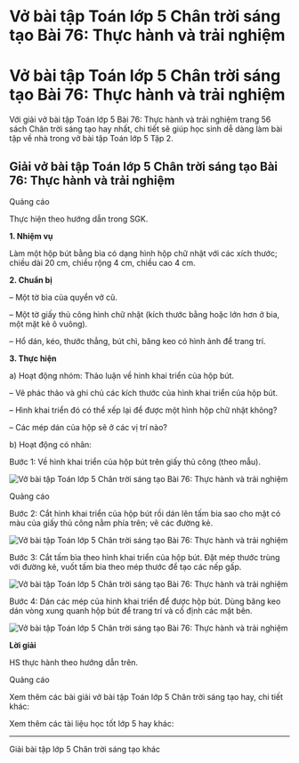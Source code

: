# Vở bài tập Toán lớp 5 Chân trời sáng tạo Bài 76: Thực hành và trải nghiệm

# Vở bài tập Toán lớp 5 Chân trời sáng tạo Bài 76: Thực hành và trải nghiệm

Với giải vở bài tập Toán lớp 5 Bài 76: Thực hành và trải nghiệm trang 56 sách Chân trời sáng tạo hay nhất, chi tiết sẽ giúp học sinh dễ dàng làm bài tập về nhà trong vở bài tập Toán lớp 5 Tập 2.

## Giải vở bài tập Toán lớp 5 Chân trời sáng tạo Bài 76: Thực hành và trải nghiệm

Quảng cáo

Thực hiện theo hướng dẫn trong SGK.

**1\. Nhiệm vụ**

Làm một hộp bút bằng bìa có dạng hình hộp chữ nhật với các xích thước; chiều dài 20 cm, chiều rộng 4 cm, chiều cao 4 cm. 

**2\. Chuẩn bị**

– Một tờ bìa của quyển vở cũ.

– Một tờ giấy thủ công hình chữ nhật (kích thước bằng hoặc lớn hơn ở bia, một mặt kẻ ô vuông).

– Hổ dán, kéo, thước thẳng, bút chì, băng keo có hình ảnh để trang trí.

**3\. Thực hiện**

a) Hoạt động nhóm: Thảo luận về hinh khai triển của hộp bút.

– Vẽ phác thảo và ghi chủ các kích thước của hình khai triển của hộp bút. 

– Hình khai triển đó có thể xếp lại để được một hình hộp chữ nhật không? 

– Các mép dán của hộp sẽ ở các vị trí nào?

b) Hoạt động có nhân:

Bước 1: Về hình khai triển của hộp bút trên giấy thủ công (theo mẫu).

![Vở bài tập Toán lớp 5 Chân trời sáng tạo Bài 76: Thực hành và trải nghiệm](https://vietjack.com/vbt-toan-5-ct/images/bai-76-thuc-hanh-va-trai-nghiem.PNG)

Quảng cáo

Bước 2: Cắt hình khai triển của hộp bút rồi dán lên tấm bia sao cho mặt có màu của giấy thủ công nằm phía trên; vẽ các đường kẻ.

![Vở bài tập Toán lớp 5 Chân trời sáng tạo Bài 76: Thực hành và trải nghiệm](https://vietjack.com/vbt-toan-5-ct/images/bai-76-thuc-hanh-va-trai-nghiem-a.PNG)

Bước 3: Cắt tấm bìa theo hình khai triển của hộp bút. Đặt mép thước trùng với đường kẻ, vuốt tấm bia theo mép thước để tạo các nếp gấp.

![Vở bài tập Toán lớp 5 Chân trời sáng tạo Bài 76: Thực hành và trải nghiệm](https://vietjack.com/vbt-toan-5-ct/images/bai-76-thuc-hanh-va-trai-nghiem-1a.PNG)

Bước 4: Dán các mép của hình khai triển để được hộp bút. Dùng băng keo dán vòng xung quanh hộp bút để trang trí và cố định các mặt bên.

![Vở bài tập Toán lớp 5 Chân trời sáng tạo Bài 76: Thực hành và trải nghiệm](https://vietjack.com/vbt-toan-5-ct/images/bai-76-thuc-hanh-va-trai-nghiem-2.PNG)

**Lời giải**

HS thực hành theo hướng dẫn trên.

Quảng cáo

Xem thêm các bài giải vở bài tập Toán lớp 5 Chân trời sáng tạo hay, chi tiết khác:

Xem thêm các tài liệu học tốt lớp 5 hay khác:

* * *

Giải bài tập lớp 5 Chân trời sáng tạo khác
